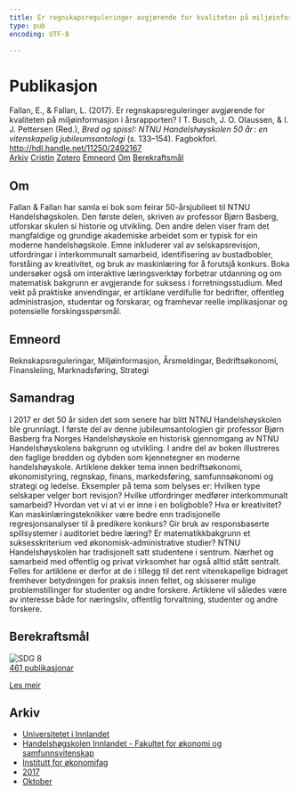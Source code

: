 ```yaml
---
title: Er regnskapsreguleringer avgjørende for kvaliteten på miljøinformasjon i årsrapporten?
type: pub
encoding: UTF-8

---
```

<h1>Publikasjon</h1>
<article id="csl-bib-container-WRUQDJGF" class="csl-bib-container">
  <div class="csl-bib-body"> <div class="csl-entry">Fallan, E., &#38; Fallan, L. (2017). Er regnskapsreguleringer avgjørende for kvaliteten på miljøinformasjon i årsrapporten? I T. Busch, J. O. Olaussen, &#38; I. J. Pettersen (Red.), <i>Bred og spiss!: NTNU Handelshøyskolen 50 år : en vitenskapelig jubileumsantologi</i> (s. 133–154). Fagbokforl. <a href="http://hdl.handle.net/11250/2492167">http://hdl.handle.net/11250/2492167</a></div> </div>
  <div class="csl-bib-buttons">
    <a href="#taxonomy-article-WRUQDJGF" alt="archive" class="csl-bib-button">Arkiv</a>
    <a href="https://app.cristin.no/results/show.jsf?id=1501927" alt="Cristin" class="csl-bib-button">Cristin</a>
    <a href="http://zotero.org/groups/5881554/items/WRUQDJGF" alt="Zotero" class="csl-bib-button">Zotero</a>
    <a href="#keywords-article-WRUQDJGF" alt="keywords" class="csl-bib-button">Emneord</a>
    <a href="#about-article-WRUQDJGF" alt="about_pub" class="csl-bib-button">Om</a>
    <a href="#sdg-article-WRUQDJGF" alt="sdg" class="csl-bib-button">Berekraftsmål</a>
  </div>
  <div id="csl-bib-meta-container-WRUQDJGF"></div>
</article>
<div id="csl-bib-meta-WRUQDJGF" class="csl-bib-meta">
  <article id="about-article-WRUQDJGF" class="about_pub-article">
    <h1>Om</h1>
    Fallan & Fallan har samla ei bok som feirar 50-årsjubileet til NTNU Handelshøgskolen. Den første delen, skriven av professor Bjørn Basberg, utforskar skulen si historie og utvikling. Den andre delen viser fram det mangfaldige og grundige akademiske arbeidet som er typisk for ein moderne handelshøgskole. Emne inkluderer val av selskapsrevisjon, utfordringar i interkommunalt samarbeid, identifisering av bustadbobler, forståing av kreativitet, og bruk av maskinlæring for å forutsjå konkurs. Boka undersøker også om interaktive læringsverktøy forbetrar utdanning og om matematisk bakgrunn er avgjerande for suksess i forretningsstudium. Med vekt på praktiske anvendingar, er artiklane verdifulle for bedrifter, offentleg administrasjon, studentar og forskarar, og framhevar reelle implikasjonar og potensielle forskingsspørsmål.
  </article>
  <article id="keywords-article-WRUQDJGF" class="keywords-article">
    <h1>Emneord</h1>
    Reknskapsreguleringar, Miljøinformasjon, Årsmeldingar, Bedriftsøkonomi, Finansleiing, Marknadsføring, Strategi
  </article>
  <article id="abstract-article-WRUQDJGF" class="abstract-article">
    <h1>Samandrag</h1>
    I 2017 er det 50 år siden det som senere har blitt NTNU Handelshøyskolen ble grunnlagt. I første del av denne jubileumsantologien gir professor Bjørn Basberg fra Norges Handelshøyskole en historisk gjennomgang av NTNU Handelshøyskolens bakgrunn og utvikling. I andre del av boken illustreres den faglige bredden og dybden som kjennetegner en moderne handelshøyskole. Artiklene dekker tema innen bedriftsøkonomi, økonomistyring, regnskap, finans, markedsføring, samfunnsøkonomi og strategi og ledelse. Eksempler på tema som belyses er: Hvilken type selskaper velger bort revisjon? Hvilke utfordringer medfører interkommunalt samarbeid? Hvordan vet vi at vi er inne i en boligboble? Hva er kreativitet? Kan maskinlæringsteknikker være bedre enn tradisjonelle regresjonsanalyser til å predikere konkurs? Gir bruk av responsbaserte spillsystemer i auditoriet bedre læring? Er matematikkbakgrunn et suksesskriterium ved økonomisk-administrative studier? NTNU Handelshøyskolen har tradisjonelt satt studentene i sentrum. Nærhet og samarbeid med offentlig og privat virksomhet har også alltid stått sentralt. Felles for artiklene er derfor at de i tillegg til det rent vitenskapelige bidraget fremhever betydningen for praksis innen feltet, og skisserer mulige problemstillinger for studenter og andre forskere. Artiklene vil således være av interesse både for næringsliv, offentlig forvaltning, studenter og andre forskere.
  </article>
  <article id="sdg-article-WRUQDJGF" class="sdg-article">
    <h1>Berekraftsmål</h1>
    <div class="sdg-container"><div id="sdg8" class="sdg">
        <img src="{{< params subfolder >}}images/sdg/sdg08_nn.png" class="image" alt="SDG 8">
        <div class="sdg-overlay">
          <a href="{{< params subfolder >}}nn/archive/?sdg=8#archive" class="sdg-publication-count"><span>461</span> publikasjonar</a>
          <p><a href="https://fn.no/om-fn/fns-baerekraftsmaal/anstendig-arbeid-og-oekonomisk-vekst?lang=nno-NO" class="sdg-read-more">Les meir</a></p>
        </div>
      </div></div>
  </article>
  <article id="taxonomy-article-WRUQDJGF" class="taxonomy-article">
    <h1>Arkiv</h1>
    <ul>
      <li><a href="{{< params subfolder >}}nn/archive/?key=3DCRN523">Universitetet i Innlandet</a></li>
      <li><a href="{{< params subfolder >}}nn/archive/?key=DU8Q9LN9">Handelshøgskolen Innlandet - Fakultet for økonomi og samfunnsvitenskap</a></li>
      <li><a href="{{< params subfolder >}}nn/archive/?key=3IQA89I8">Institutt for økonomifag</a></li>
      <li><a href="{{< params subfolder >}}nn/archive/?key=XK3XPH22">2017</a></li>
      <li><a href="{{< params subfolder >}}nn/archive/?key=45EV3IWW">Oktober</a></li>
    </ul>
  </article>
</div>
